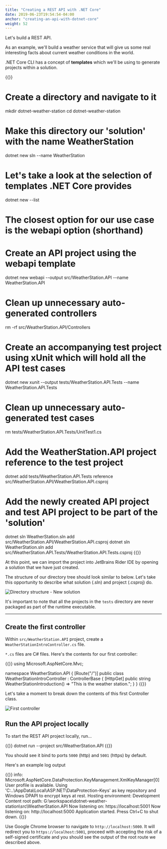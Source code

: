```yaml
---
title: "Creating a REST API with .NET Core"
date: 2019-06-23T19:54:54-04:00
anchor: "creating-an-api-with-dotnet-core"
weight: 52
---
```


Let's build a REST API. 

As an example, we'll build a weather service that will give us some real interesting facts about current weather conditions in the world.

.NET Core CLI has a concept of **templates** which we'll be using to generate projects within a solution.

{{<highlight bash>}}
# Create a directory and navigate to it
mkdir dotnet-weather-station
cd dotnet-weather-station

# Make this directory our 'solution' with the name WeatherStation
dotnet new sln --name WeatherStation

# Let's take a look at the selection of templates .NET Core provides
dotnet new --list

# The closest option for our use case is the webapi option (shorthand)
# Create an API project using the webapi template
dotnet new webapi --output src/WeatherStation.API --name WeatherStation.API

# Clean up unnecessary auto-generated controllers
rm -rf src/WeatherStation.API/Controllers

# Create an accompanying test project using xUnit which will hold all the API test cases
dotnet new xunit --output tests/WeatherStation.API.Tests --name WeatherStation.API.Tests

# Clean up unnecessary auto-generated test cases
rm tests/WeatherStation.API.Tests/UnitTest1.cs

# Add the WeatherStation.API project reference to the test project
dotnet add tests/WeatherStation.API.Tests reference src/WeatherStation.API/WeatherStation.API.csproj

# Add the newly created API project and test API project to be part of the 'solution'
dotnet sln WeatherStation.sln add src/WeatherStation.API/WeatherStation.API.csproj
dotnet sln WeatherStation.sln add src/WeatherStation.API.Tests/WeatherStation.API.Tests.csproj
{{</highlight>}}

At this point, we can import the project into JetBrains Rider IDE by opening a solution that we have just
created.

The structure of our directory tree should look similar to below. Let's take this opportunity to 
describe what solution (.sln) and project (.csproj) do.

![Directory structure - New solution](/images/directory-structure-new-solution.svg)

It's important to note that all the projects in the `tests` directory are never packaged as part of the runtime executable.

---

## Create the first controller

Within `src/WeatherStation.API` project, create a `WeatherStationIntroController.cs` file.

`*.cs` files are C# files. Here's the contents for our first controller:

{{<highlight csharp>}}
using Microsoft.AspNetCore.Mvc;

namespace WeatherStation.API
{
    [Route("/")]
    public class WeatherStationIntroController : ControllerBase
    {
        [HttpGet]
        public string WeatherStationIntroduction() => "This is the weather station.";
    }
}
{{</highlight>}}

Let's take a moment to break down the contents of this first Controller class.

![First controller](/images/first-controller.svg)

## Run the API project locally

To start the REST API project locally, run...

{{<highlight bash>}}
dotnet run --project src/WeatherStation.API
{{</highlight>}}

You should see it bind to ports `5000` (http) and `5001` (https) by default.

Here's an example log output

{{<highlight bash>}}
info: Microsoft.AspNetCore.DataProtection.KeyManagement.XmlKeyManager[0]
      User profile is available. Using 'C:\..\AppData\Local\ASP.NET\DataProtection-Keys'
      as key repository and Windows DPAPI to encrypt keys at rest.
Hosting environment: Development
Content root path: G:\workspace\dotnet-weather-station\src\WeatherStation.API
Now listening on: https://localhost:5001
Now listening on: http://localhost:5000
Application started. Press Ctrl+C to shut down.
{{</highlight>}}

Use Google Chrome browser to navigate to `http://localhost:5000`. It will redirect you to `https://localhost:5001`, proceed with accepting the risk of a self-signed certificate and you should see the output of the root route we described above.